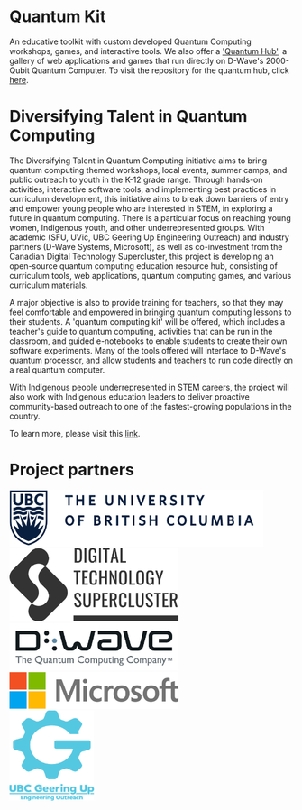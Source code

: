 # Quantum Kit
An educative toolkit with custom developed Quantum Computing workshops, games, and interactive tools.
We also offer a ['Quantum Hub'](https://quantum-hub.herokuapp.com/app/lattice), a gallery of web applications and games that run directly on D-Wave's 2000-Qubit Quantum Computer. To visit the repository for the quantum hub, click [here](https://github.com/dtquantumc/quantum-hub).


# Diversifying Talent in Quantum Computing

The Diversifying Talent in Quantum Computing initiative aims to bring quantum computing themed workshops, local events, summer camps, and public outreach to youth in the K-12 grade range. Through hands-on activities, interactive software tools, and implementing best practices in curriculum development, this initiative aims to break down barriers of entry and empower young people who are interested in STEM, in exploring a future in quantum computing. There is a particular focus on reaching young women, Indigenous youth, and other underrepresented groups. With academic (SFU, UVic, UBC Geering Up Engineering Outreach) and industry partners (D-Wave Systems, Microsoft), as well as co-investment from the Canadian Digital Technology Supercluster, this project is developing an open-source quantum computing education resource hub, consisting of curriculum tools, web applications, quantum computing games, and various curriculum materials.

A major objective is also to provide training for teachers, so that they may feel comfortable and empowered in bringing quantum computing lessons to their students. A 'quantum computing kit' will be offered, which includes a teacher's guide to quantum computing, activities that can be run in the classroom, and guided e-notebooks to enable students to create their own software experiments. Many of the tools offered will interface to D-Wave's quantum processor, and allow students and teachers to run code directly on a real quantum computer.

With Indigenous people underrepresented in STEM careers, the project will also work with Indigenous education leaders to deliver proactive community-based outreach to one of the fastest-growing populations in the country.

To learn more, please visit this [link](https://quantumcomputing.ubc.ca/education/k-12-education).

# Project partners

<img src="https://github.com/dtquantumc/quantumKit/blob/master/Project_partners/UBC.png" width="450" height="100" />      &nbsp;&nbsp;&nbsp;&nbsp;<img src="https://github.com/dtquantumc/quantumKit/blob/master/Project_partners/DTS_Dark_00.png" width="300" />   &nbsp;&nbsp;&nbsp;&nbsp;<img src="https://github.com/dtquantumc/quantumKit/blob/master/Project_partners/DWave.png" width="300" />   &nbsp;&nbsp;&nbsp;&nbsp;&nbsp;&nbsp;&nbsp;&nbsp;&nbsp;&nbsp;&nbsp;&nbsp;<img src="https://github.com/dtquantumc/quantumKit/blob/master/Project_partners/msft.jpg" width="300" /> &nbsp;&nbsp;&nbsp;&nbsp;&nbsp;&nbsp;&nbsp;&nbsp;&nbsp;&nbsp;&nbsp;&nbsp;&nbsp;&nbsp;&nbsp;&nbsp;&nbsp;&nbsp;&nbsp;&nbsp;&nbsp;&nbsp;&nbsp;<img src="https://github.com/dtquantumc/quantumKit/blob/master/Project_partners/GUIconBlue.png" width="150" height = "160" />

